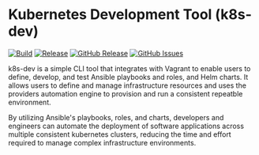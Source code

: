 # Kubernetes Development Tool (k8s-dev)

[![Build](https://github.com/dcjulian29/k8s-dev/actions/workflows/build.yml/badge.svg)](https://github.com/dcjulian29/k8s-dev/actions/workflows/build.yml) [![Release](https://github.com/dcjulian29/k8s-dev/actions/workflows/release.yml/badge.svg)](https://github.com/dcjulian29/k8s-dev/actions/workflows/release.yml) [![GitHub Release](https://img.shields.io/github/v/release/dcjulian29/k8s-dev)](https://github.com/dcjulian29/k8s-dev/releases) [![GitHub Issues](https://img.shields.io/github/issues-raw/dcjulian29/k8s-dev.svg)](https://github.com/dcjulian29/k8s-dev/issues)

k8s-dev is a simple CLI tool that integrates with Vagrant to enable users to define, develop,
and test Ansible playbooks and roles, and Helm charts. It allows users to define and manage infrastructure
resources and uses the providers automation engine to provision and run a consistent repeatble environment.

By utilizing Ansible's playbooks, roles, and charts, developers and engineers can automate the deployment
of software applications across multiple consistent kubernetes clusters, reducing the time and effort
required to manage complex infrastructure environments.
